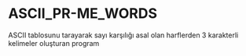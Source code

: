 # ASCII_PR-ME_WORDS

ASCII tablosunu tarayarak sayı karşılığı asal olan harflerden 3 karakterli kelimeler oluşturan program
